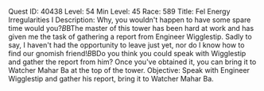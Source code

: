 Quest ID: 40438
Level: 54
Min Level: 45
Race: 589
Title: Fel Energy Irregularities I
Description: Why, you wouldn't happen to have some spare time would you?$B$BThe master of this tower has been hard at work and has given me the task of gathering a report from Engineer Wigglestip. Sadly to say, I haven't had the opportunity to leave just yet, nor do I know how to find our gnomish friend!$B$BDo you think you could speak with Wigglestip and gather the report from him? Once you've obtained it, you can bring it to Watcher Mahar Ba at the top of the tower.
Objective: Speak with Engineer Wigglestip and gather his report, bring it to Watcher Mahar Ba.
